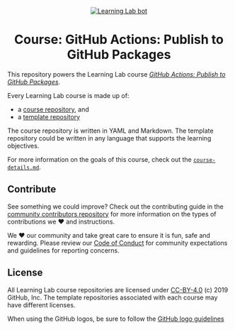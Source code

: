 <p align="center"><a href="https://lab.github.com/"><img alt="Learning Lab bot" src="https://user-images.githubusercontent.com/16547949/62085817-83232580-b22a-11e9-8693-7c54205b04e5.png"></a></p>

<h1 align="center">Course: GitHub Actions: Publish to GitHub Packages</h1>

This repository powers the Learning Lab course [_GitHub Actions: Publish to GitHub Packages_](https://lab.github.com/githubtraining/github-actions:-publish-to-github-packages). 

Every Learning Lab course is made up of:
- a [course repository](https://github.com/githubtraining/github-actions-publish-to-github-packages), and
- a [template repository](https://github.com/githubtraining/github-actions-publish-to-github-packages-template)

The course repository is written in YAML and Markdown. The template repository could be written in any language that supports the learning objectives.

For more information on the goals of this course, check out the [`course-details.md`](course-details.md).

## Contribute

See something we could improve? Check out the contributing guide in the [community contributors repository](https://github.com/githubtraining/community-contributors/blob/main/CONTRIBUTING.md) for more information on the types of contributions we :heart: and instructions.

We :heart: our community and take great care to ensure it is fun, safe and rewarding. Please review our [Code of Conduct](https://github.com/githubtraining/community-contributors/blob/main/CODE_OF_CONDUCT.md) for community expectations and guidelines for reporting concerns.

## License

All Learning Lab course repositories are licensed under [CC-BY-4.0](../LICENSE) (c) 2019 GitHub, Inc. The template repositories associated with each course may have different licenses.

When using the GitHub logos, be sure to follow the [GitHub logo guidelines](https://github.com/logos)